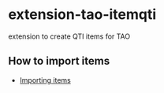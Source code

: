 extension-tao-itemqti
=====================

extension to create QTI items for TAO

## How to import items

- [Importing items](./model/import/README.md)